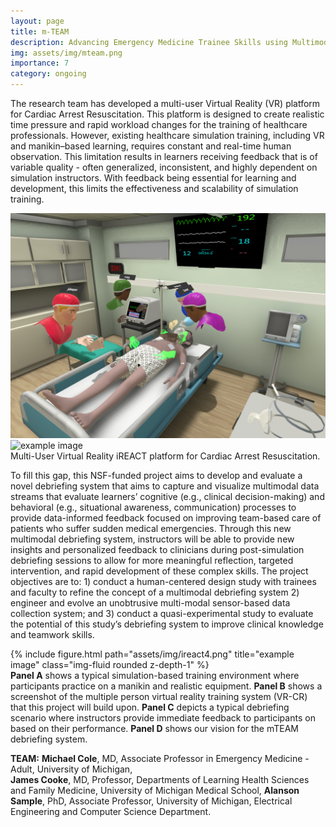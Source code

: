 ```yaml
---
layout: page
title: m-TEAM
description: Advancing Emergency Medicine Trainee Skills using Multimodal Debriefing System in Simulation-based Training
img: assets/img/mteam.png
importance: 7
category: ongoing
---
```

The research team has developed a multi-user Virtual Reality (VR) platform for Cardiac Arrest Resuscitation. This platform is designed to create realistic time pressure and rapid workload changes for the training of healthcare professionals. However, existing healthcare simulation training, including VR and manikin–based learning, requires constant and real-time human observation. This limitation results in learners receiving feedback that is of variable quality - often generalized, inconsistent, and highly dependent on simulation instructors. With feedback being essential for learning and development, this limits the effectiveness and scalability of simulation training. 

<div class="row justify-content-sm-center">
    <div class="col-sm mt-3 mt-md-0">
        <img src="assets/img/ireactdemo.png" alt="example image" class="img-fluid rounded z-depth-1">
    </div>
    <div class="col-sm mt-3 mt-md-0">
        <img src="assets/img/iReact2.jpg" alt="example image" class="img-fluid rounded z-depth-1">
    </div>
</div>
<div class="caption">
    Multi-User Virtual Reality iREACT platform for Cardiac Arrest Resuscitation.
</div>

To fill this gap, this NSF-funded project aims to develop and evaluate a novel debriefing system that aims to capture and visualize multimodal data streams that evaluate learners’ cognitive (e.g., clinical decision-making) and behavioral (e.g., situational awareness, communication) processes to provide data-informed feedback focused on improving team-based care of patients who suffer sudden medical emergencies. Through this new multimodal debriefing system, instructors will be able to provide new insights and personalized feedback to clinicians during post-simulation debriefing sessions to allow for more meaningful reflection, targeted intervention, and rapid development of these complex skills. The project objectives are to: 1) conduct a human-centered design study with trainees and faculty to refine the concept of a multimodal debriefing system 2) engineer and evolve an unobtrusive multi-modal sensor-based data collection system; and 3) conduct a quasi-experimental study to evaluate the potential of this study’s debriefing system to improve clinical knowledge and teamwork skills.
 
<div class="row">
    <div class="col-sm mt-3 mt-md-0">
        {% include figure.html path="assets/img/ireact4.png" title="example image" class="img-fluid rounded z-depth-1" %}
    </div>
</div>
<div class="caption">
    <b>Panel A</b> shows a typical simulation-based training environment where participants practice on a manikin and realistic equipment. <b>Panel B</b> shows a screenshot of the multiple person virtual reality training system (VR-CR) that this project will build upon. <b>Panel C</b> depicts a typical debriefing scenario where instructors provide immediate feedback to participants on based on their performance. <b>Panel D</b> shows our vision for the mTEAM debriefing system.
</div>

<b>TEAM:</b>
<b>Michael Cole</b>, MD, Associate Professor in Emergency Medicine - Adult, University of Michigan,  
<b>James Cooke</b>, MD, Professor, Departments of Learning Health Sciences and Family Medicine, University of Michigan Medical School, 
<b>Alanson Sample</b>, PhD, Associate Professor, University of Michigan, Electrical Engineering and Computer Science Department.
 

